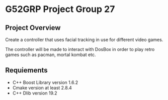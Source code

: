 # G52GRP Project Group 27

## Project Overview

Create a controller that uses facial tracking in use for different video games.
   


The controller will be made to interact with DosBox in order to play retro games such as pacman, mortal kombat etc.

## Requiements  
* C++ Boost Library version 1.6.2   
* Cmake version at least 2.8.4
* C++ Dlib version 19.2

  
